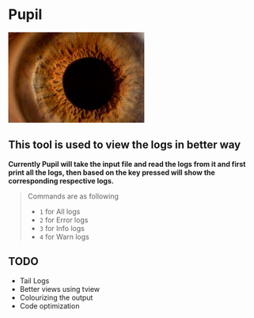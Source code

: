 # Pupil

![The Pupil](assets/pupil.jpeg)

## **This tool is used to view the logs in better way**

**Currently Pupil will take the input file and read the logs from it and first print all the logs, then
based on the key pressed will show the corresponding respective logs.**

> Commands are as following
>
> - `1`  for All logs
> - `2`  for Error logs
> - `3`  for Info logs
> - `4`  for Warn logs




## TODO
- Tail Logs
- Better views using tview
- Colourizing the output
- Code optimization 
